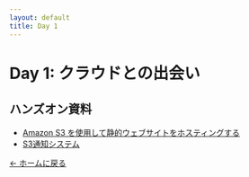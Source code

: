 ```yaml
---
layout: default
title: Day 1
---
```


# Day 1: クラウドとの出会い

## ハンズオン資料

- [Amazon S3 を使用して静的ウェブサイトをホスティングする](5min-impact-lab/)
- [S3通知システム](s3-notification-lab/)

[← ホームに戻る](../)